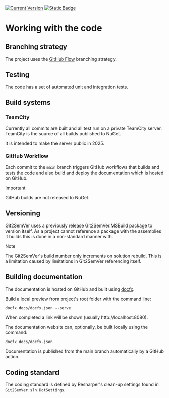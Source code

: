 ﻿---
uid: working-with-the-code
---

<!--
<div style="background-color:#944248;padding:0px;margin-bottom:0.5em">
  <img src="https://noetictools.github.io/Git2SemVer.MSBuild/Images/Git2SemVer_banner_840x70.png"/>
</div>
-->

[![Current Version](https://img.shields.io/nuget/v/NoeticTools.Git2SemVer.MSBuild?label=Git2SemVer.MSBuild)](https://www.nuget.org/packages/NoeticTools.Git2SemVer.MsBuild)
<a href="https://github.com/NoeticTools/Git2SemVer">
  ![Static Badge](https://img.shields.io/badge/GitHub%20project-944248?logo=github)
</a>


# Working with the code

## Branching strategy

The project uses the [GitHub Flow](https://githubflow.github.io/) branching strategy.

## Testing

The code has a set of automated unit and integration tests.

## Build systems

### TeamCity

Currently all commits are built and all test run on a private TeamCity server.
TeamCity is the source of all builds published to NuGet.

It is intended to make the server public in 2025.

### GitHub Workflow

Each commit to the `main` branch triggers GitHub workflows that builds and tests the code
and also build and deploy the documentation which is hosted on GitHub.

> [!IMPORTANT]
> GitHub builds are not released to NuGet.

## Versioning

Git2SemVer uses a previously release Git2SemVer.MSBuild package to version itself.
As a project cannot reference a package with the assemblies it builds this is done in a non-standard manner with.

> [!NOTE]
> The Git2SemVer's build number only increments on solution rebuild.
> This is a limitation caused by limitations in Git2SemVer referencing itself.

## Building documentation

The documentation is hosted on GitHub and built using [docfx](https://dotnet.github.io/docfx/).

Build a local preview from project's root folder with the command line:

```console
docfx docs/docfx.json --serve
```

When completed a link will be shown (usually http://localhost:8080).

The documentation website can, optionally, be built locally using the command:

```console
docfx docs/docfx.json
```

Documentation is published from the main branch automatically by a GitHub action.

## Coding standard

The coding standard is defined by Resharper's clean-up settings found in `Git2SemVer.sln.DotSettings`.

